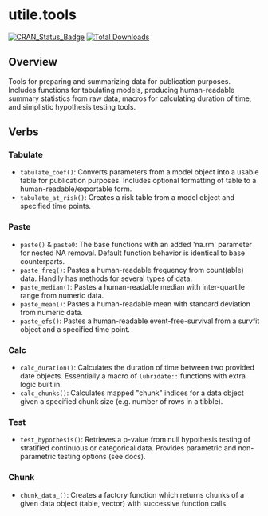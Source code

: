 # utile.tools
[![CRAN_Status_Badge](https://www.r-pkg.org/badges/version/utile.tools)](https://CRAN.R-project.org/package=utile.tools)
[![Total Downloads](https://cranlogs.r-pkg.org/badges/grand-total/utile.tools)](https://CRAN.R-project.org/package=utile.tools)

## Overview
Tools for preparing and summarizing data for publication purposes. Includes functions for tabulating models, producing human-readable summary statistics from raw data, macros for calculating duration of time, and simplistic hypothesis testing tools.

## Verbs
### Tabulate
- `tabulate_coef()`: Converts parameters from a model object into a usable table for publication purposes. Includes optional formatting of table to a human-readable/exportable form.
- `tabulate_at_risk()`: Creates a risk table from a model object and specified time points.

### Paste
- `paste()` & `paste0`: The base functions with an added 'na.rm' parameter for nested NA removal. Default function behavior is identical to base counterparts.
- `paste_freq()`: Pastes a human-readable frequency from count(able) data. Handily has methods for several types of data.
- `paste_median()`: Pastes a human-readable median with inter-quartile range from numeric data.
- `paste_mean()`: Pastes a human-readable mean with standard deviation from numeric data.
- `paste_efs()`: Pastes a human-readable event-free-survival from a survfit object and a specified time point.

### Calc
- `calc_duration()`: Calculates the duration of time between two provided date objects. Essentially a macro of `lubridate::` functions with extra logic built in.
- `calc_chunks()`: Calculates mapped "chunk" indices for a data object given a specified chunk size (e.g. number of rows in a tibble).

### Test
- `test_hypothesis()`: Retrieves a p-value from null hypothesis testing of stratified continuous or categorical data. Provides parametric and non-parametric testing options (see docs).

### Chunk
- `chunk_data_()`: Creates a factory function which returns chunks of a given data object (table, vector) with successive function calls.
